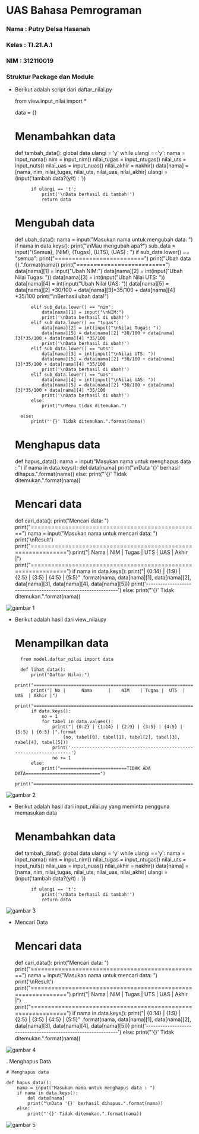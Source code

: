 # UAS Bahasa Pemrograman
### Nama : Putry Delsa Hasanah
### Kelas : TI.21.A.1
### NIM : 312110019

### Struktur Package dan Module
- Berikut adalah script dari daftar_nilai.py

    from view.input_nilai import *
    
    data = {}
    
    # Menambahkan data
    def tambah_data():
        global data
        ulangi = 'y'
        while ulangi =='y':
            nama = input_nama()
            nim = input_nim()
            nilai_tugas = input_ntugas()
            nilai_uts = input_nuts()
            nilai_uas = input_nuas()
            nilai_akhir = nakhir()
            data[nama] = [nama, nim, nilai_tugas, nilai_uts, nilai_uas, nilai_akhir]
            ulangi = (input('tambah data?(y/t) : '))
    
            if ulangi == 't':
                print('\nData berhasil di tambah!')
                return data
    
    # Mengubah data
    def ubah_data():
        nama = input("Masukan nama untuk mengubah data: ")
        if nama in data.keys():
            print("\nMau mengubah apa?")
            sub_data = input("(Semua), (NIM), (Tugas), (UTS), (UAS) : ")
            if sub_data.lower() == "semua":
                print("==========================")
                print("Ubah data {}.".format(nama))
                print("==========================")
                data[nama][1] = input("Ubah NIM:")
                data[nama][2] = int(input("Ubah Nilai Tugas: "))
                data[nama][3] = int(input("Ubah Nilai UTS: "))
                data[nama][4] = int(input("Ubah Nilai UAS: "))
                data[nama][5] = data[nama][2] *30/100 + data[nama][3]*35/100 + data[nama][4] *35/100
                print("\nBerhasil ubah data!")
    
            elif sub_data.lower() == "nim":
                data[nama][1] = input("\nNIM:")
                print('\nData berhasil di ubah!')
            elif sub_data.lower() == "tugas":
                data[nama][2] = int(input("\nNilai Tugas: "))
                data[nama][5] = data[nama][2] *30/100 + data[nama][3]*35/100 + data[nama][4] *35/100
                print('\nData berhasil di ubah!')
            elif sub_data.lower() == "uts":
                data[nama][3] = int(input("\nNilai UTS: "))
                data[nama][5] = data[nama][2] *30/100 + data[nama][3]*35/100 + data[nama][4] *35/100
                print('\nData berhasil di ubah!')
            elif sub_data.lower() == "uas":
                data[nama][4] = int(input("\nNilai UAS: "))
                data[nama][5] = data[nama][2] *30/100 + data[nama][3]*35/100 + data[nama][4] *35/100
                print('\nData berhasil di ubah!')
            else:
                print("\nMenu tidak ditemukan.")
    
        else:
            print("'{}' Tidak ditemukan.".format(nama))
    
    # Menghapus data
    def hapus_data():
        nama = input("Masukan nama untuk menghapus data : ")
        if nama in data.keys():
            del data[nama]
            print("\nData '{}' berhasil dihapus.".format(nama))
        else:
            print("'{}' Tidak ditemukan.".format(nama))
    
    # Mencari data
    def cari_data():
        print("Mencari data: ")
        print("=================================================")
        nama = input("Masukan nama untuk mencari data: ")
        print('\nResult')
        print("==============================================================")
        print("|      Nama      |    NIM    | Tugas |  UTS  |  UAS  | Akhir |")
        print("==============================================================")
        if nama in data.keys():
            print("| {0:14} | {1:9} | {2:5} | {3:5} | {4:5} | {5:5}"
                .format(nama, data[nama][1], data[nama][2], data[nama][3], data[nama][4], data[nama][5]))
            print('--------------------------------------------------------------')
        else:
            print("'{}' Tidak ditemukan.".format(nama))


![gambar 1](Screenshot/Ss1.png)

- Berikut adalah hasil dari view_nilai.py

    # Menampilkan data
        from model.daftar_nilai import data
        
        def lihat_data():
            print("Daftar Nilai:")
            print("===================================================================")
            print("| No |      Nama      |    NIM    | Tugas |  UTS  |  UAS  | Akhir |")
            print("===================================================================")
            if data.keys():
                no = 1
                for tabel in data.values():
                    print("| {0:2} | {1:14} | {2:9} | {3:5} | {4:5} | {5:5} | {6:5} |".format
                        (no, tabel[0], tabel[1], tabel[2], tabel[3], tabel[4], tabel[5]))
                    print('-------------------------------------------------------------------')
                    no += 1
            else:
                print("=========================TIDAK ADA DATA============================")
                print("===================================================================")

![gambar 2](Screenshot/Ss3.png)

- Berikut adalah hasil dari input_nilai.py yang meminta pengguna memasukan data 

    # Menambahkan data
    def tambah_data():
        global data
        ulangi = 'y'
        while ulangi =='y':
            nama = input_nama()
            nim = input_nim()
            nilai_tugas = input_ntugas()
            nilai_uts = input_nuts()
            nilai_uas = input_nuas()
            nilai_akhir = nakhir()
            data[nama] = [nama, nim, nilai_tugas, nilai_uts, nilai_uas, nilai_akhir]
            ulangi = (input('tambah data?(y/t) : '))
    
            if ulangi == 't':
                print('\nData berhasil di tambah!')
                return data

![gambar 3](Screenshot/Ss2.png)

- Mencari Data

    # Mencari data
    def cari_data():
        print("Mencari data: ")
        print("=================================================")
        nama = input("Masukan nama untuk mencari data: ")
        print('\nResult')
        print("==============================================================")
        print("|      Nama      |    NIM    | Tugas |  UTS  |  UAS  | Akhir |")
        print("==============================================================")
        if nama in data.keys():
            print("| {0:14} | {1:9} | {2:5} | {3:5} | {4:5} | {5:5}"
                .format(nama, data[nama][1], data[nama][2], data[nama][3], data[nama][4], data[nama][5]))
            print('--------------------------------------------------------------')
        else:
            print("'{}' Tidak ditemukan.".format(nama))

![gambar 4](Screenshot/Ss4.png)

. Menghapus Data

    # Menghapus data

    def hapus_data():
        nama = input("Masukan nama untuk menghapus data : ")
        if nama in data.keys():
            del data[nama]
            print("\nData '{}' berhasil dihapus.".format(nama))
        else:
            print("'{}' Tidak ditemukan.".format(nama))

![gambar 5](Screenshot/Ss5.png)


